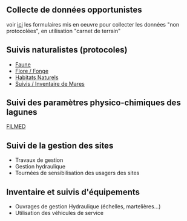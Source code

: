 ## Collecte de données opportunistes

voir [ici](collecte-donnees-opportunistes.md) les formulaires mis en oeuvre pour collecter les données "non protocolées", en utilisation "carnet de terrain"

## Suivis naturalistes (protocoles)

* [Faune](suivis-faune.md)
* [Flore / Fonge](suivis-flore-fonge.md)
* [Habitats Naturels](suivis-habitats-naturels.md)
* [Suivis / Inventaire de Mares](./pram.md)

## Suivi des paramètres physico-chimiques des lagunes

[FILMED](filmed.md)

## Suivi de la gestion des sites

* Travaux de gestion
* Gestion hydraulique
* Tournées de sensibilisation des usagers des sites

## Inventaire et suivis d'équipements

* Ouvrages de gestion Hydraulique (échelles, martelières...)
* Utilisation des véhicules de service